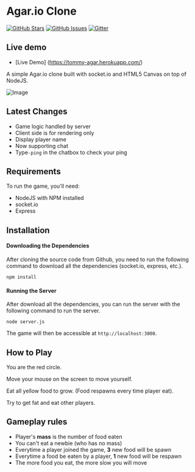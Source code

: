 Agar.io Clone
=============

[![GitHub Stars](https://img.shields.io/github/stars/huytd/agar.io-clone.svg)](https://github.com/huytd/agar.io-clone/stargazers)
[![GitHub Issues](https://img.shields.io/github/issues/huytd/agar.io-clone.svg)](https://github.com/huytd/agar.io-clone/issues)
[![Gitter](https://badges.gitter.im/Join%20Chat.svg)](https://gitter.im/huytd/agar.io-clone?utm_source=badge&utm_medium=badge&utm_campaign=pr-badge&utm_content=badge)

## Live demo
- [Live Demo] (https://tommy-agar.herokuapp.com/)

A simple Agar.io clone built with socket.io and HTML5 Canvas on top of NodeJS.

![Image](http://i.imgur.com/igXo4xh.jpg)

## Latest Changes
- Game logic handled by server
- Client side is for rendering only
- Display player name
- Now supporting chat 
- Type`-ping` in the chatbox to check your ping

## Requirements
To run the game, you'll need: 
- NodeJS with NPM installed
- socket.io 
- Express

## Installation

#### Downloading the Dependencies
After cloning the source code from Github, you need to run the following command to download all the dependencies (socket.io, express, etc.).

```
npm install
```

#### Running the Server

After download all the dependencies, you can run the server with the following command to run the server.

```
node server.js
```

The game will then be accessible at `http://localhost:3000`.

## How to Play

You are the red circle.

Move your mouse on the screen to move yourself.

Eat all yellow food to grow. (Food respawns every time player eat).

Try to get fat and eat other players.

## Gameplay rules
- Player's **mass** is the number of food eaten
- You can't eat a newbie (who has no mass)
- Everytime a player joined the game, **3** new food will be spawn
- Everytime a food be eaten by a player, **1** new food will be respawn
- The more food you eat, the more slow you will move
